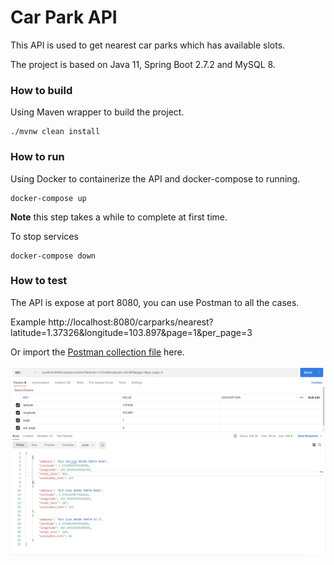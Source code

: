 
# Car Park API

This API is used to get nearest car parks which has available slots.

The project is based on Java 11, Spring Boot 2.7.2 and MySQL 8.

### How to build

Using Maven wrapper to build the project.

```
./mvnw clean install
```

### How to run

Using Docker to containerize the API and docker-compose to running.

```
docker-compose up
```

**Note** this step takes a while to complete at first time.

To stop services

```
docker-compose down
```

### How to test

The API is expose at port 8080, you can use Postman to all the cases.

Example http://localhost:8080/carparks/nearest?latitude=1.37326&longitude=103.897&page=1&per_page=3

Or import the [Postman collection file](https://github.com/tonynguyen1799/carpark/blob/master/docs/Car%20Park.postman_collection.json "download") here.

![Postman](https://raw.githubusercontent.com/tonynguyen1799/carpark/master/docs/Postman.png)